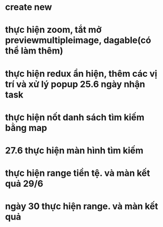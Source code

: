 # create new
# thực hiện zoom, tắt mở previewmultipleimage, dagable(có thể làm thêm)
# thực hiện redux ẩn hiện, thêm các vị trí và xử lý popup 25.6 ngày nhận task
# thực hiện nốt danh sách tìm kiếm bằng map
# 27.6 thực hiện màn hình tìm kiếm
# thực hiện range tiền tệ. và màn kết quả 29/6
# ngày 30 thực hiện range. và màn kết quả